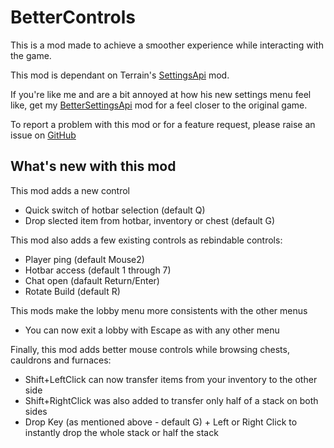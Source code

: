 # BetterControls

This is a mod made to achieve a smoother experience while interacting with the game.

This mod is dependant on Terrain's [SettingsApi](https://muck.thunderstore.io/package/Terrain/SettingsApi/ "Thunderstore") mod. 

If you're like me and are a bit annoyed at how his new settings menu feel like, get my [BetterSettingsApi](https://muck.thunderstore.io/package/MrBoxxy/BetterSettingsApi/ "Thunderstore") mod for a feel closer to the original game.

To report a problem with this mod or for a feature request, please raise an issue on [GitHub](https://github.com/oliviersamson/Muck-BetterControls/issues "GitHub")

## What's new with this mod
This mod  adds a new control
- Quick switch of hotbar selection (default Q)
- Drop slected item from hotbar, inventory or chest (default G)

This mod also adds a few existing controls as rebindable controls:
- Player ping (default Mouse2)
- Hotbar access (default 1 through 7)
- Chat open (dafault Return/Enter)
- Rotate Build (default R)

This mods make the lobby menu more consistents with the other menus
- You can now exit a lobby with Escape as with any other menu

Finally, this mod adds better mouse controls while browsing chests, cauldrons and furnaces:
- Shift+LeftClick can now transfer items from your inventory to the other side
- Shift+RightClick was also added to transfer only half of a stack on both sides
- Drop Key (as mentioned above - default G) + Left or Right Click to instantly drop the whole stack or half the stack
